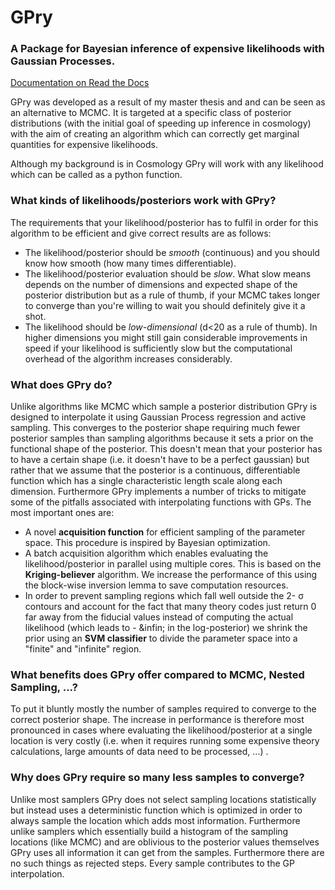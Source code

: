# GPry
### A Package for Bayesian inference of expensive likelihoods with Gaussian Processes.

[Documentation on Read the Docs](https://gpry.readthedocs.io/en/latest/)

GPry was developed as a result of my master thesis and and can be seen as an alternative to MCMC.
It is targeted at a specific class of posterior distributions (with the initial goal of speeding up inference in cosmology) with the aim of creating an algorithm which can correctly get marginal quantities for expensive likelihoods.

Although my background is in Cosmology GPry will work with any likelihood which can be called as a python function.

### What kinds of likelihoods/posteriors work with GPry?
The requirements that your likelihood/posterior has to fulfil in order for this algorithm to be efficient and give correct results are as follows:

- The likelihood/posterior should be *smooth* (continuous) and you should know how smooth (how many times differentiable).
- The likelihood/posterior evaluation should be *slow*. What slow means depends on the number of dimensions and expected shape of the posterior distribution but as a rule of thumb, if your MCMC takes longer to converge than you're willing to wait you should definitely give it a shot. 
- The likelihood should be *low-dimensional* (d<20 as a rule of thumb). In higher dimensions you might still gain considerable improvements in speed if your likelihood is sufficiently slow but the computational overhead of the algorithm increases considerably.

### What does GPry do?
Unlike algorithms like MCMC which sample a posterior distribution GPry is designed to interpolate it using Gaussian Process regression and active sampling. This converges to the posterior shape requiring much fewer posterior samples than sampling algorithms because it sets a prior on the functional shape of the posterior.
This doesn't mean that your posterior has to have a certain shape (i.e. it doesn't have to be a perfect gaussian) but rather that we assume that the posterior is a continuous, differentiable function which has a single characteristic length scale along each dimension.
Furthermore GPry implements a number of tricks to mitigate some of the pitfalls associated with interpolating functions with GPs. The most important ones are:
- A novel **acquisition function** for efficient sampling of the parameter space. This procedure is inspired by Bayesian optimization.
- A batch acquisition algorithm which enables evaluating the likelihood/posterior in parallel using multiple cores. This is based on the **Kriging-believer** algorithm. We increase the performance of this using the block-wise inversion lemma to save computation resources.
- In order to prevent sampling regions which fall well outside the 2- &sigma; contours and account for the fact that many theory codes just return 0 far away from the fiducial values instead of computing the actual likelihood (which leads to - &‌infin; in the log-posterior) we shrink the prior using an **SVM classifier** to divide the parameter space into a "finite" and "infinite" region.

### What benefits does GPry offer compared to MCMC, Nested Sampling, ...?
To put it bluntly mostly the number of samples required to converge to the correct posterior shape. The increase in performance is therefore most pronounced in cases where evaluating the likelihood/posterior at a single location is very costly (i.e. when it requires running some expensive theory calculations, large amounts of data need to be processed, ...) .

### Why does GPry require so many less samples to converge?
Unlike most samplers GPry does not select sampling locations statistically but instead uses a deterministic function which is optimized in order to always sample the location which adds most information. Furthermore unlike samplers which essentially build a histogram of the sampling locations (like MCMC) and are oblivious to the posterior values themselves GPry uses all information it can get from the samples. Furthermore there are no such things as rejected steps. Every sample contributes to the GP interpolation.

